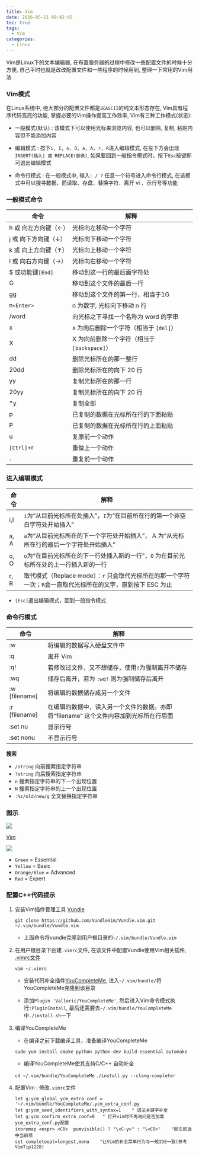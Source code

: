 ```yaml
---
title: Vim
date: 2016-05-21 09:42:45
toc: true
tags:
  - Vim
categories:
  - Linux
---
```

Vim是Linux下的文本编辑器, 在布置服务器的过程中修改一些配置文件的时候十分方便, 自己平时也就是改改配置文件和一些程序的时候用到, 整理一下常用的Vim用法
<!--more-->

### **Vim模式**

在Linux系统中, 绝大部分的配置文件都是以` ASCII `的纯文本形态存在, Vim具有程序代码高亮的功能, 掌握必要的Vim操作提高工作效率, Vim有三种工作模式(状态):

- 一般模式(默认) : 该模式下可以使用光标来浏览内容, 也可以删除, 复制, 粘贴内容但不能添加内容

- 编辑模式 : 按下`i, I, o, O, a, A, r, R`进入编辑模式, 在左下方会出现`INSERT(插入) 或 REPLACE(替换)`, 如果要回到一般指令模式时，按下`Esc`按键即可退出编辑模式

- 命令行模式 : 在一般模式中, 输入`: / ?` 任意一个符号进入命令行模式, 在该模式中可以搜寻数据，而读取、存盘、替换字符、离开 vi 、示行号等功能

### **一般模式命令**

|    命令    |    解释    |
|---------------- | ---------------|
|h 或 向左方向键（←）| 光标向左移动一个字符|
|j 或 向下方向键（↓）| 光标向下移动一个字符|
|k 或 向上方向键（↑）| 光标向上移动一个字符|
|l 或 向右方向键（→）| 光标向右移动一个字符|
|$ 或功能键`[End]` |移动到这一行的最后面字符处|
|G              |移动到这个文件的最后一行 |
|gg       |移动到这个文件的第一行，相当于1G| 
|n`<Enter>` | n 为数字, 光标向下移动 n 行|
|/word |向光标之下寻找一个名称为 word 的字串|
|x |x 为向后删除一个字符（相当于 `[del]`）|
|X  |X 为向前删除一个字符（相当于 `[backspace]`）| 
|dd| 删除光标所在的那一整行|
|20dd| 删除光标所在的向下 20 行|
|yy |复制光标所在的那一行|
|20yy |复制光标所在的向下 20 行|
|*y | 复制全部 |
|p|已复制的数据在光标所在行的下面粘贴|
|P| 已复制的数据在光标所在行的上面粘贴|
|u |复原前一个动作 |
|`[Ctrl]`+r |重做上一个动作|
|`.`|重复前一个动作|

### **进入编辑模式**

|    命令    |    解释    |
|---------------- | ---------------|
|i,I |`i`为“从目前光标所在处插入”，`I`为“在目前所在行的第一个非空白字符处开始插入”|
|a, A|`a`为“从目前光标所在的下一个字符处开始插入”， A 为“从光标所在行的最后一个字符处开始插入”|
|o, O|`o`为“在目前光标所在的下一行处插入新的一行”，`O` 为在目前光标所在处的上一行插入新的一行|
|r, R|取代模式（Replace mode）：`r` 只会取代光标所在的那一个字符一次；`R`会一直取代光标所在的文字，直到按下 ESC 为止|

- `[Esc]`退出编辑模式，回到一般指令模式

### **命令行模式**
|    命令    |    解释    |
|---------------- | ---------------|
|:w |将编辑的数据写入硬盘文件中|
|:q |离开 Vim|
|:q!|若修改过文件，又不想储存，使用` ! `为强制离开不储存|
|:wq |储存后离开，若为 `:wq!` 则为强制储存后离开|
|:w [filename]| 将编辑的数据储存成另一个文件|
| :r [filename]|在编辑的数据中，读入另一个文件的数据。亦即将“filename” 这个文件内容加到光标所在行后面|
|:set nu|显示行号|
| :set nonu |不显示行号|


**搜索**

- `/string` 向前搜索指定字符串
- `?string` 向后搜索指定字符串
- `n` 搜索指定字符串的下一个出现位置
- `N` 搜索指定字符串的上一个出现位置
- `:%s/old/new/g` 全文替换指定字符串

### **图示**
                                                                          
![](/img/Vim/vim1.png)

[Vim](http://michael.peopleofhonoronly.com/vim/)

![](/img/Vim/vim.png)

   - `Green`  = Essential
   - `Yellow`   = Basic
   - `Orange/Blue` = Advanced
   - `Red`   = Expert
   
### **配置C++代码提示**

1. 安装Vim插件管理工具 [Vundle](https://github.com/VundleVim/Vundle.vim#about)

   `git clone https://github.com/VundleVim/Vundle.vim.git ~/.vim/bundle/Vundle.vim`
   
   - 上面命令将vundle克隆到用户根目录的`~/.vim/bundle/Vundle.vim`

2. 在用户根目录下创建`.vimrc`文件, 在该文件中配置Vundle使用Vim相关插件, [.vimrc文件](https://github.com/VundleVim/Vundle.vim#quick-start)

   `vim ~/.vimrc`
   
   - 安装代码补全插件[YouCompleteMe](https://github.com/Valloric/YouCompleteMe), 进入`~/.vim/bundle/`将YouCompleteMe克隆到该目录
   
   - 添加`Plugin 'Valloric/YouCompleteMe'`, 然后进入Vim命令模式执行`:PluginInstall`, 最后还需要去`~/.vim/bundle/YouCompleteMe`中`./install.sh`一下
   
3. 编译YouCompleteMe

   - 在编译之前下载编译工具，准备编译YouCompleteMe
   
   `sudo yum install cmake python python-dev build-essential automake`
   
   - 编译YouCompleteMe使其支持C/C++ 自动补全
   
   `cd ~/.vim/bundle/YouCompleteMe`
   `./install.py --clang-completer`
   
4. 配置Vim : 修改`.vimrc`文件

   ```
   let g:ycm_global_ycm_extra_conf = '~/.vim/bundle/YouCompleteMe/.ycm_extra_conf.py  
   let g:ycm_seed_identifiers_with_syntax=1    " 语法关键字补全  
   let g:ycm_confirm_extra_conf=0   " 打开vim时不再询问是否加载ycm_extra_conf.py配置  
   inoremap <expr> <CR>  pumvisible() ? "\<C-y>" : "\<CR>"    "回车即选中当前项  
   set completeopt=longest,menu    "让Vim的补全菜单行为与一般IDE一致(参考VimTip1228)  
   ```

   
   

   



